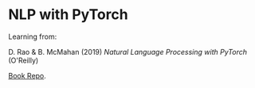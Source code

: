 # NLP with PyTorch

Learning from:

D. Rao & B. McMahan (2019) _Natural Language Processing with PyTorch_ (O'Reilly)

<a href="https://github.com/joosthub/PyTorchNLPBook">Book Repo</a>.
